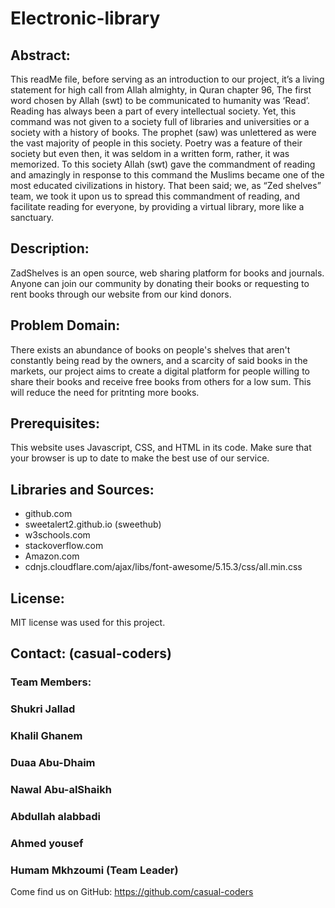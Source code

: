 # Electronic-library

## Abstract:

This readMe file, before serving as an introduction to our project, it’s a living statement for high call from Allah almighty, in Quran chapter 96, The first word chosen by Allah (swt) to be communicated to humanity was ‘Read’.
Reading has always been a part of every intellectual society. Yet, this command was not given to a society full of libraries and universities or a society with a history of books. The prophet (saw) was unlettered as were the vast majority of people in this society. Poetry was a feature of their society but even then, it was seldom in a written form, rather, it was memorized. To this society Allah (swt) gave the commandment of reading and amazingly in response to this command the Muslims became one of the most educated civilizations in history.
That been said; we, as “Zed shelves” team, we took it upon us to spread this commandment of reading, and facilitate reading for everyone, by providing a virtual library, more like a sanctuary.

## Description:

ZadShelves is an open source, web sharing platform for books and journals. Anyone can join our community by donating their books or requesting to rent books through our website from our kind donors.

## Problem Domain: 

There exists an abundance of books on people's shelves that aren't constantly being read by the owners, and a scarcity of said books in the markets, our project aims to create a digital platform for people willing to share their books and receive free books from others for a low sum. This will reduce the need for pritnting more books.

## Prerequisites:

This website uses Javascript, CSS, and HTML in its code. Make sure that your browser is up to date to make the best use of our service.

## Libraries and Sources:

* github.com
* sweetalert2.github.io (sweethub)
* w3schools.com
* stackoverflow.com
* Amazon.com
* cdnjs.cloudflare.com/ajax/libs/font-awesome/5.15.3/css/all.min.css

## License:

MIT license was used for this project.

## Contact: (casual-coders)

### Team Members:

### Shukri Jallad 

### Khalil Ghanem

### Duaa Abu-Dhaim

### Nawal Abu-alShaikh

### Abdullah alabbadi

### Ahmed yousef

### Humam Mkhzoumi (Team Leader)

Come find us on GitHub: https://github.com/casual-coders